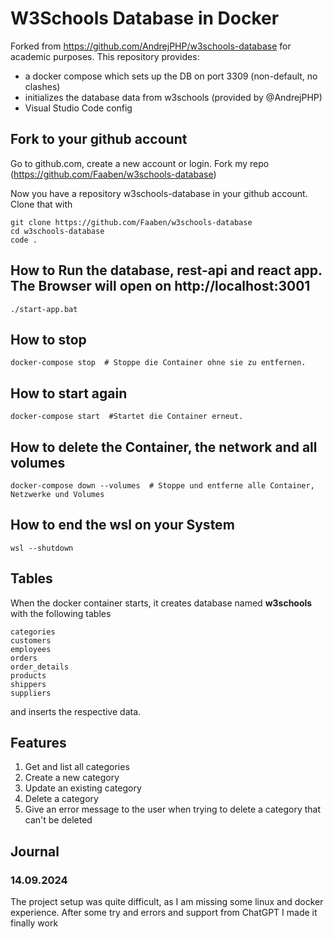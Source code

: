 # W3Schools Database in Docker

Forked from https://github.com/AndrejPHP/w3schools-database for academic purposes.
This repository provides:

- a docker compose which sets up the DB on port 3309 (non-default, no clashes)
- initializes the database data from w3schools (provided by @AndrejPHP) 
- Visual Studio Code config

## Fork to your github account
Go to github.com, create a new account or login.
Fork my repo (https://github.com/Faaben/w3schools-database)

Now you have a repository w3schools-database in your github account.
Clone that with
```
git clone https://github.com/Faaben/w3schools-database
cd w3schools-database
code .
```

## How to Run the database, rest-api and react app. The Browser will open on http://localhost:3001

```
./start-app.bat
```

## How to stop 
```
docker-compose stop  # Stoppe die Container ohne sie zu entfernen.
```

## How to start again 
```
docker-compose start  #Startet die Container erneut. 
```

## How to delete the Container, the network and all volumes
```
docker-compose down --volumes  # Stoppe und entferne alle Container, Netzwerke und Volumes
```

## How to end the wsl on your System
```
wsl --shutdown
```


## Tables

When the docker container starts, it creates database named __w3schools__ with the following tables

    categories
    customers
    employees
    orders
    order_details
    products
    shippers
    suppliers
    
and inserts the respective data. 

## Features
1. Get and list all categories
2. Create a new category
3. Update an existing category
4. Delete a category
5. Give an error message to the user when trying to delete a category that can't be deleted

## Journal
### 14.09.2024
The project setup was quite difficult, as I am missing some linux and docker experience.
After some try and errors and support from ChatGPT I made it finally work

